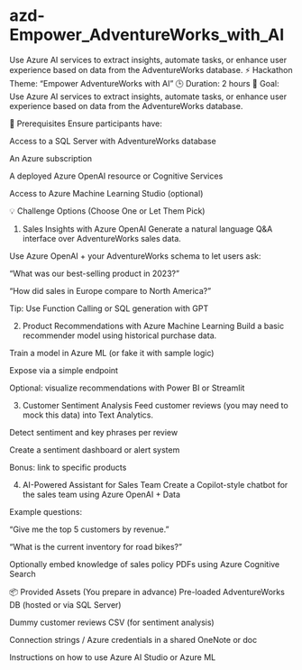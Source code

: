# azd-Empower_AdventureWorks_with_AI
Use Azure AI services to extract insights, automate tasks, or enhance user experience based on data from the AdventureWorks database.
⚡ Hackathon Theme: “Empower AdventureWorks with AI”
🕒 Duration: 2 hours
🧠 Goal:
Use Azure AI services to extract insights, automate tasks, or enhance user experience based on data from the AdventureWorks database.

🔧 Prerequisites
Ensure participants have:

Access to a SQL Server with AdventureWorks database

An Azure subscription

A deployed Azure OpenAI resource or Cognitive Services

Access to Azure Machine Learning Studio (optional)

💡 Challenge Options (Choose One or Let Them Pick)
1. Sales Insights with Azure OpenAI
Generate a natural language Q&A interface over AdventureWorks sales data.

Use Azure OpenAI + your AdventureWorks schema to let users ask:

“What was our best-selling product in 2023?”

“How did sales in Europe compare to North America?”

Tip: Use Function Calling or SQL generation with GPT

2. Product Recommendations with Azure Machine Learning
Build a basic recommender model using historical purchase data.

Train a model in Azure ML (or fake it with sample logic)

Expose via a simple endpoint

Optional: visualize recommendations with Power BI or Streamlit

3. Customer Sentiment Analysis
Feed customer reviews (you may need to mock this data) into Text Analytics.

Detect sentiment and key phrases per review

Create a sentiment dashboard or alert system

Bonus: link to specific products

4. AI-Powered Assistant for Sales Team
Create a Copilot-style chatbot for the sales team using Azure OpenAI + Data

Example questions:

“Give me the top 5 customers by revenue.”

“What is the current inventory for road bikes?”

Optionally embed knowledge of sales policy PDFs using Azure Cognitive Search

📦 Provided Assets (You prepare in advance)
Pre-loaded AdventureWorks DB (hosted or via SQL Server)

Dummy customer reviews CSV (for sentiment analysis)

Connection strings / Azure credentials in a shared OneNote or doc

Instructions on how to use Azure AI Studio or Azure ML